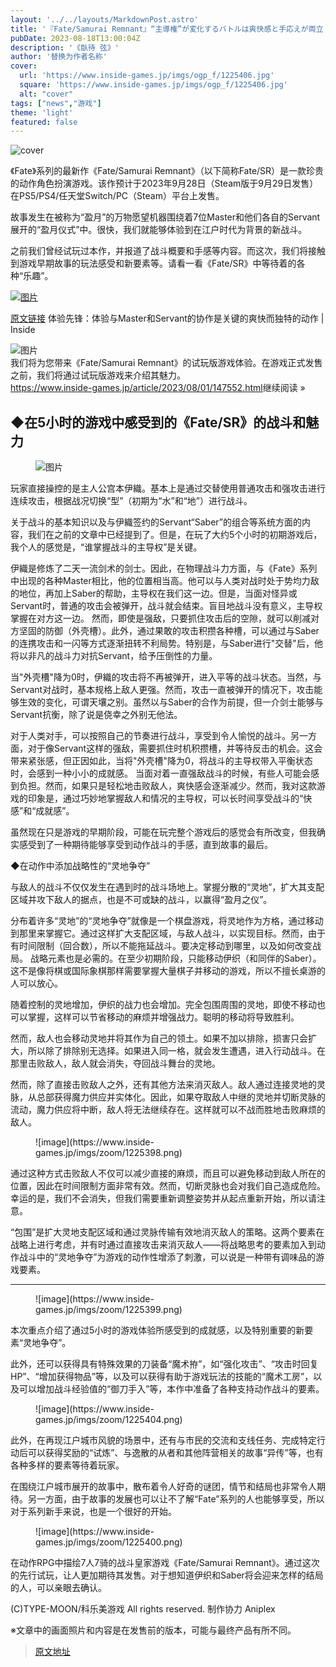 ```yaml
---
layout: '../../layouts/MarkdownPost.astro'
title: '『Fate/Samurai Remnant』“主導権”が変化するバトルは爽快感と手応えが両立！ 戦略的な立ち回りで挑む「霊地争奪」など新要素を満喫【先行プレイ】'
pubDate: 2023-08-18T13:00:04Z
description: '《臥待 弦》'
author: '替换为作者名称'
cover:
  url: 'https://www.inside-games.jp/imgs/ogp_f/1225406.jpg'
  square: 'https://www.inside-games.jp/imgs/ogp_f/1225406.jpg'
  alt: "cover"
tags: ["news","游戏"]
theme: 'light'
featured: false
---
```


![cover](https://www.inside-games.jp/imgs/ogp_f/1225406.jpg)

《Fate》系列的最新作《Fate/Samurai Remnant》（以下简称Fate/SR）是一款珍贵的动作角色扮演游戏。该作预计于2023年9月28日（Steam版于9月29日发售）在PS5/PS4/任天堂Switch/PC（Steam）平台上发售。

故事发生在被称为“盈月”的万物愿望机器围绕着7位Master和他们各自的Servant展开的“盈月仪式”中。很快，我们就能够体验到在江户时代为背景的新战斗。

之前我们曾经试玩过本作，并报道了战斗概要和手感等内容。而这次，我们将接触到游戏早期故事的玩法感受和新要素等。请看一看《Fate/SR》中等待着的各种“乐趣”。

[![图片](https://www.inside-games.jp/imgs/zoom/1225394.png)](https://www.inside-games.jp/article/2023/08/01/147552.html)

[原文链接](https://www.inside-games.jp/article/2023/08/01/147552.html)
体验先锋：体验与Master和Servant的协作是关键的爽快而独特的动作 | Inside</div><div class="link-card-image">![图片](https://www.inside-games.jp/imgs/card_l/1218472.jpg)</div><div class="link-card-cap">我们将为您带来《Fate/Samurai Remnant》的试玩版游戏体验。在游戏正式发售之前，我们将通过试玩版游戏来介绍其魅力。</div><div class="link-card-url"><span class="link-card-urltxt">https://www.inside-games.jp/article/2023/08/01/147552.html</span><span class="link-card-btn">继续阅读 »</span></div></a></div><h2>◆<b>在5小时的游戏中感受到的《Fate/SR》的战斗和魅力</b></h2><figure class="ctms-editor-image">![图片](https://www.inside-games.jp/imgs/zoom/1225402.png)</figure><p>玩家直接操控的是主人公宫本伊織。基本上是通过交替使用普通攻击和强攻击进行连续攻击，根据战况切换“型”（初期为“水”和“地”）进行战斗。</p><p>关于战斗的基本知识以及与伊織签约的Servant“Saber”的组合等系统方面的内容，我们在之前的文章中已经提到了。但是，在玩了大约5个小时的初期游戏后，我个人的感觉是，“谁掌握战斗的主导权”是关键。</p><p>伊織是修炼了二天一流剑术的剑士。因此，在物理战斗力方面，与《Fate》系列中出现的各种Master相比，他的位置相当高。他可以与人类对战时处于势均力敌的地位，再加上Saber的帮助，主导权在我们这一边。但是，当面对怪异或Servant时，普通的攻击会被弹开，战斗就会结束。盲目地战斗没有意义，主导权掌握在对方这一边。
然而，即使是强敌，只要抓住攻击后的空隙，就可以削减对方坚固的防御（外壳槽）。此外，通过果敢的攻击积攒各种槽，可以通过与Saber的连携攻击和一闪等方式逐渐扭转不利局势。特别是，与Saber进行"交替"后，他将以非凡的战斗力对抗Servant，给予压倒性的力量。

当"外壳槽"降为0时，伊織的攻击将不再被弹开，进入平等的战斗状态。当然，与Servant对战时，基本规格上敌人更强。然而，攻击一直被弹开的情况下，攻击能够生效的变化，可谓天壤之别。虽然以与Saber的合作为前提，但一介剑士能够与Servant抗衡，除了说是侥幸之外别无他法。

对于人类对手，可以按照自己的节奏进行战斗，享受到令人愉悦的战斗。另一方面，对于像Servant这样的强敌，需要抓住时机积攒槽，并等待反击的机会。这会带来紧张感，但正因如此，当将"外壳槽"降为0，将战斗的主导权带入平衡状态时，会感到一种小小的成就感。
当面对着一直强敌战斗的时候，有些人可能会感到负担。然而，如果只是轻松地击败敌人，爽快感会逐渐减少。然而，我对这款游戏的印象是，通过巧妙地掌握敌人和情况的主导权，可以长时间享受战斗的“快感”和“成就感”。

虽然现在只是游戏的早期阶段，可能在玩完整个游戏后的感觉会有所改变，但我确实感受到了一种期待能够享受到动作战斗的手感，直到故事的最后。

◆在动作中添加战略性的“灵地争夺”

与敌人的战斗不仅仅发生在遇到时的战斗场地上。掌握分散的“灵地”，扩大其支配区域并攻下敌人的据点，也是不可或缺的战斗，以赢得“盈月之仪”。

分布着许多“灵地”的“灵地争夺”就像是一个棋盘游戏，将灵地作为方格，通过移动到那里来掌握它。通过这样扩大支配区域，与敌人战斗，以实现目标。然而，由于有时间限制（回合数），所以不能拖延战斗。要决定移动到哪里，以及如何改变战局。
战略元素也是必需的。在至少初期阶段，只能移动伊织（和同伴的Saber）。这不是像将棋或国际象棋那样需要掌握大量棋子并移动的游戏，所以不擅长桌游的人可以放心。

随着控制的灵地增加，伊织的战力也会增加。完全包围周围的灵地，即使不移动也可以掌握，这样可以节省移动的麻烦并增强战力。聪明的移动将导致胜利。

然而，敌人也会移动灵地并将其作为自己的领土。如果不加以排除，损害只会扩大，所以除了排除别无选择。如果进入同一格，就会发生遭遇，进入行动战斗。在那里击败敌人，敌人就会消失，夺回战斗舞台的灵地。
</p><p>然而，除了直接击败敌人之外，还有其他方法来消灭敌人。敌人通过连接灵地的灵脉，从总部获得魔力供应并实体化。因此，如果夺取敌人中继的灵地并切断灵脉的流动，魔力供应将中断，敌人将无法继续存在。这样就可以不战而胜地击败麻烦的敌人。</p><figure class="ctms-editor-image">![image](https://www.inside-games.jp/imgs/zoom/1225398.png)</figure><p>通过这种方式击败敌人不仅可以减少直接的麻烦，而且可以避免移动到敌人所在的位置，因此在时间限制方面非常有效。然而，切断灵脉也会对我们自己造成危险。幸运的是，我们不会消失，但我们需要重新调整姿势并从起点重新开始，所以请注意。</p><p>“包围”是扩大灵地支配区域和通过灵脉传输有效地消灭敌人的策略。这两个要素在战略上进行考虑，并有时通过直接攻击来消灭敌人——将战略思考的要素加入到动作战斗中的“灵地争夺”为游戏的动作性增添了刺激，可以说是一种带有调味品的游戏要素。</p><hr><figure class="ctms-editor-image">![image](https://www.inside-games.jp/imgs/zoom/1225399.png)</figure><p>本次重点介绍了通过5小时的游戏体验所感受到的成就感，以及特别重要的新要素“灵地争夺”。
</p><p>此外，还可以获得具有特殊效果的刀装备“魔术拵”，如“强化攻击”、“攻击时回复HP”、“增加获得物品”等，以及可以获得有助于游戏玩法的技能的“魔术工房”，以及可以增加战斗经验值的“御刀手入”等，本作中准备了各种支持动作战斗的要素。</p><figure class="ctms-editor-image">![image](https://www.inside-games.jp/imgs/zoom/1225404.png)</figure><p>此外，在再现江户城市风貌的场景中，还有与市民的交流和支线任务、完成特定行动后可以获得奖励的“试炼”、与逸散的从者和其他阵营相关的故事“异传”等，也有各种多样的要素等待着玩家。</p><p>在围绕江户城市展开的故事中，散布着令人好奇的谜团，情节和结局也非常令人期待。另一方面，由于故事的发展也可以让不了解“Fate”系列的人也能够享受，所以对于系列新手来说，也是一个很好的开始。</p><figure class="ctms-editor-image">![image](https://www.inside-games.jp/imgs/zoom/1225400.png)</figure><p>在动作RPG中描绘7人7骑的战斗皇家游戏《Fate/Samurai Remnant》。通过这次的先行试玩，让人更加期待其发售。对于想知道伊织和Saber将会迎来怎样的结局的人，可以亲眼去确认。</p><p>(C)TYPE-MOON/科乐美游戏 All rights reserved. 制作协力 Aniplex</p><p>※文章中的画面照片和内容是在发售前的版本，可能与最终产品有所不同。

>[原文地址](https://www.inside-games.jp/article/2023/08/18/147925.html)  